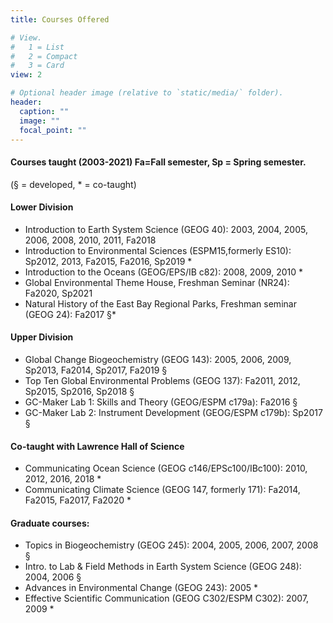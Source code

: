 ```yaml
---
title: Courses Offered

# View.
#   1 = List
#   2 = Compact
#   3 = Card
view: 2

# Optional header image (relative to `static/media/` folder).
header:
  caption: ""
  image: ""
  focal_point: ""
---
```


#### Courses taught (2003-2021) Fa=Fall semester, Sp = Spring semester.  

(§ = developed, * = co-taught)

#### Lower Division  

- Introduction to Earth System Science (GEOG 40): 2003, 2004, 2005, 2006, 2008, 2010, 2011, Fa2018  
-	Introduction to Environmental Sciences (ESPM15,formerly ES10):  Sp2012, 2013, Fa2015, Fa2016, Sp2019  *
-	Introduction to the Oceans (GEOG/EPS/IB c82): 2008, 2009, 2010  *
-	Global Environmental Theme House, Freshman Seminar (NR24): Fa2020, Sp2021 
-	Natural History of the East Bay Regional Parks, Freshman seminar (GEOG 24): Fa2017  §* 

#### Upper Division 

- Global Change Biogeochemistry (GEOG 143): 2005, 2006, 2009, Sp2013, Fa2014, Sp2017, Fa2019  § 
- Top Ten Global Environmental Problems (GEOG 137): Fa2011, 2012, Sp2015, Sp2016, Sp2018  § 
-	GC-Maker Lab 1: Skills and Theory (GEOG/ESPM c179a): Fa2016  § 
-	GC-Maker Lab 2: Instrument Development (GEOG/ESPM c179b): Sp2017  § 

#### Co-taught with Lawrence Hall of Science  

-	Communicating Ocean Science (GEOG c146/EPSc100/IBc100): 2010, 2012, 2016, 2018 * 
-	Communicating Climate Science (GEOG 147, formerly 171): Fa2014, Fa2015, Fa2017, Fa2020  * 

#### Graduate courses:  

- Topics in Biogeochemistry  (GEOG 245): 2004, 2005, 2006, 2007, 2008  §  
-	Intro. to Lab & Field Methods in Earth System Science  (GEOG 248): 2004, 2006  §  
-	Advances in Environmental Change (GEOG 243): 2005  * 
-	Effective Scientific Communication (GEOG C302/ESPM C302): 2007, 2009  *  
